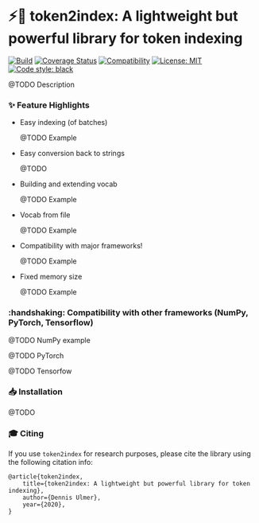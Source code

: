 # :zap::card_index: token2index: A lightweight but powerful library for token indexing

[![Build](https://travis-ci.org/Kaleidophon/token2index.svg?branch=master)]()
[![Coverage Status](https://coveralls.io/repos/github/Kaleidophon/token2index/badge.svg?branch=master)](https://coveralls.io/github/Kaleidophon/token2index?branch=master)
[![Compatibility](https://img.shields.io/badge/Python-3.5%20%7C%203.6%20%7C%203.7%20%7C%203.8-blue)]()
[![License: MIT](https://img.shields.io/badge/License-MIT-yellow.svg)](https://opensource.org/licenses/MIT)
[![Code style: black](https://img.shields.io/badge/code%20style-black-000000.svg)](https://github.com/python/black)

@TODO Description

### :sparkles: Feature Highlights

* Easy indexing (of batches)

    @TODO Example
    
* Easy conversion back to strings
    
    @TODO

* Building and extending vocab

    @TODO Example
    
* Vocab from file

    @TODO Example 
    
* Compatibility with major frameworks! 

    @TODO Example
    
* Fixed memory size

    @TODO Example

### :handshaking: Compatibility with other frameworks (NumPy, PyTorch, Tensorflow)

@TODO NumPy example

@TODO PyTorch 

@TODO Tensorfow

### :inbox_tray: Installation

@TODO

### :mortar_board: Citing

If you use ``token2index`` for research purposes, please cite the library using the following citation info:

    @article{token2index,
        title={token2index: A lightweight but powerful library for token indexing},
        author={Dennis Ulmer},
        year={2020},
    }

